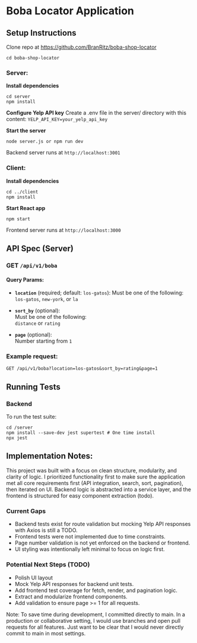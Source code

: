 # Boba Locator Application 

## Setup Instructions

Clone repo at https://github.com/BranRitz/boba-shop-locator
```
cd boba-shop-locator
```

### Server:
**Install dependencies**
```
cd server
npm install
```

**Configure Yelp API key**
Create a .env file in the server/ directory with this content:
`YELP_API_KEY=your_yelp_api_key`

**Start the server**
```
node server.js or npm run dev
```

Backend server runs at `http://localhost:3001`

### Client:
**Install dependencies**
```
cd ../client
npm install
```

**Start React app**
```
npm start
```

Frontend server runs at `http://localhost:3000`

## API Spec (Server)

### GET `/api/v1/boba`

#### Query Params:

- **`location`** (required; default: `los-gatos`): 
Must be one of the following:
`los-gatos`, `new-york`, or `la`

- **`sort_by`** (optional):  
  Must be one of the following:  
  `distance` or `rating`

- **`page`** (optional):  
  Number starting from `1`

### Example request: 
```
GET /api/v1/boba?location=los-gatos&sort_by=rating&page=1
```

## Running Tests

### Backend

To run the test suite:
```
cd /server
npm install --save-dev jest supertest # One time install 
npx jest
```

## Implementation Notes:
This project was built with a focus on clean structure, modularity, and clarity of logic. I prioritized functionality first to make sure the application met all core requirements first (API integration, search, sort, pagination), then iterated on UI. Backend logic is abstracted into a service layer, and the frontend is structured for easy component extraction (todo). 

### Current Gaps
- Backend tests exist for route validation but mocking Yelp API responses with Axios is still a TODO.
- Frontend tests were not implemented due to time constraints.
- Page number validation is not yet enforced on the backend or frontend.
- UI styling was intentionally left minimal to focus on logic first.

### Potential Next Steps (TODO)
- Polish UI layout
- Mock Yelp API responses for backend unit tests.
- Add frontend test coverage for fetch, render, and pagination logic.
- Extract and modularize frontend components.
- Add validation to ensure page >= 1 for all requests.

Note: To save time during development, I committed directly to main. In a production or collaborative setting, I would use branches and open pull requests for all features. Just want to be clear that I would never directly commit to main in most settings. 


